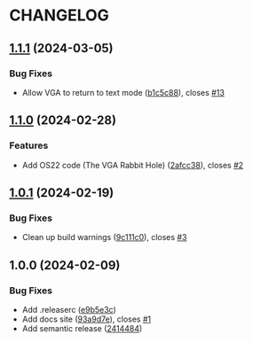 # CHANGELOG

## [1.1.1](https://gitlab.com/pagekey/apps/pkos/pkos/compare/1.1.0...1.1.1) (2024-03-05)

### Bug Fixes

* Allow VGA to return to text mode ([b1c5c88](https://gitlab.com/pagekey/apps/pkos/pkos/commit/b1c5c88d27aa3dd26d547dca3bd4db5ef90ffb4d)), closes [#13](https://gitlab.com/pagekey/apps/pkos/pkos/issues/13)

## [1.1.0](https://gitlab.com/pagekey/apps/pkos/pkos/compare/1.0.1...1.1.0) (2024-02-28)


### Features

* Add OS22 code (The VGA Rabbit Hole) ([2afcc38](https://gitlab.com/pagekey/apps/pkos/pkos/commit/2afcc38b2231a7c9d33d2e6ab9b00e36eb049ba1)), closes [#2](https://gitlab.com/pagekey/apps/pkos/pkos/issues/2)

## [1.0.1](https://gitlab.com/pagekey/apps/pkos/pkos/compare/1.0.0...1.0.1) (2024-02-19)


### Bug Fixes

* Clean up build warnings ([9c111c0](https://gitlab.com/pagekey/apps/pkos/pkos/commit/9c111c0236e315ed98bb9dd3f217dcae1623fe62)), closes [#3](https://gitlab.com/pagekey/apps/pkos/pkos/issues/3)

## 1.0.0 (2024-02-09)


### Bug Fixes

* Add .releaserc ([e9b5e3c](https://gitlab.com/pagekey/apps/pkos/pkos/commit/e9b5e3cfbc4d72379f1f72e270436a12ea327747))
* Add docs site ([93a9d7e](https://gitlab.com/pagekey/apps/pkos/pkos/commit/93a9d7e7ff6b711e706c7a53979194664ef9b628)), closes [#1](https://gitlab.com/pagekey/apps/pkos/pkos/issues/1)
* Add semantic release ([2414484](https://gitlab.com/pagekey/apps/pkos/pkos/commit/241448455d40500a0152ed769b25885f1b633397))
